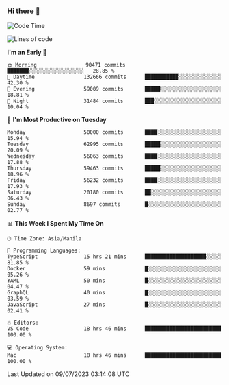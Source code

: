 ### Hi there 👋

<!--START_SECTION:waka-->
![Code Time](http://img.shields.io/badge/Code%20Time-4%2C146%20hrs%2014%20mins-blue)

![Lines of code](https://img.shields.io/badge/From%20Hello%20World%20I%27ve%20Written-114.9%20million%20lines%20of%20code-blue)

**I'm an Early 🐤** 

```text
🌞 Morning                90471 commits       ███████░░░░░░░░░░░░░░░░░░   28.85 % 
🌆 Daytime                132666 commits      ███████████░░░░░░░░░░░░░░   42.30 % 
🌃 Evening                59009 commits       █████░░░░░░░░░░░░░░░░░░░░   18.81 % 
🌙 Night                  31484 commits       ███░░░░░░░░░░░░░░░░░░░░░░   10.04 % 
```
📅 **I'm Most Productive on Tuesday** 

```text
Monday                   50000 commits       ████░░░░░░░░░░░░░░░░░░░░░   15.94 % 
Tuesday                  62995 commits       █████░░░░░░░░░░░░░░░░░░░░   20.09 % 
Wednesday                56063 commits       ████░░░░░░░░░░░░░░░░░░░░░   17.88 % 
Thursday                 59463 commits       █████░░░░░░░░░░░░░░░░░░░░   18.96 % 
Friday                   56232 commits       ████░░░░░░░░░░░░░░░░░░░░░   17.93 % 
Saturday                 20180 commits       ██░░░░░░░░░░░░░░░░░░░░░░░   06.43 % 
Sunday                   8697 commits        █░░░░░░░░░░░░░░░░░░░░░░░░   02.77 % 
```


📊 **This Week I Spent My Time On** 

```text
🕑︎ Time Zone: Asia/Manila

💬 Programming Languages: 
TypeScript               15 hrs 21 mins      ████████████████████░░░░░   81.85 % 
Docker                   59 mins             █░░░░░░░░░░░░░░░░░░░░░░░░   05.26 % 
YAML                     50 mins             █░░░░░░░░░░░░░░░░░░░░░░░░   04.47 % 
GraphQL                  40 mins             █░░░░░░░░░░░░░░░░░░░░░░░░   03.59 % 
JavaScript               27 mins             █░░░░░░░░░░░░░░░░░░░░░░░░   02.41 % 

🔥 Editors: 
VS Code                  18 hrs 46 mins      █████████████████████████   100.00 % 

💻 Operating System: 
Mac                      18 hrs 46 mins      █████████████████████████   100.00 % 
```


 Last Updated on 09/07/2023 03:14:08 UTC
<!--END_SECTION:waka-->


<!--
**rad182/rad182** is a ✨ _special_ ✨ repository because its `README.md` (this file) appears on your GitHub profile.

Here are some ideas to get you started:

- 🔭 I’m currently working on ...
- 🌱 I’m currently learning ...
- 👯 I’m looking to collaborate on ...
- 🤔 I’m looking for help with ...
- 💬 Ask me about ...
- 📫 How to reach me: ...
- 😄 Pronouns: ...
- ⚡ Fun fact: ...
-->
